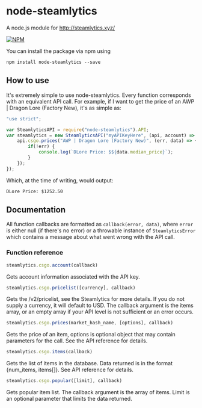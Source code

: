 # node-steamlytics
A node.js module for http://steamlytics.xyz/

[![NPM](https://nodei.co/npm/node-steamlytics.png?downloads&downloadRank&stars)](https://nodei.co/npm/node-steamlytics/)

You can install the package via npm using
```
npm install node-steamlytics --save
```
## How to use

It's extremely simple to use node-steamlytics. Every function corresponds with an equivalent API call. For example, if I want to get the price of an AWP | Dragon Lore (Factory New), it's as simple as:
```js
"use strict";

var SteamlyticsAPI = require("node-steamlytics").API;
var steamlytics = new SteamlyticsAPI("myAPIKeyHere", (api, account) => { // function called when API ready
	api.csgo.prices("AWP | Dragon Lore (Factory New)", (err, data) => {
		if(!err) {
			console.log(`DLore Price: $${data.median_price}`);
		}
	});
});
```
Which, at the time of writing, would output:
```
DLore Price: $1252.50
```
## Documentation
All function callbacks are formatted as `callback(error, data)`, where `error` is either null (if there's no error) or a throwable instance of `SteamlyticsError` which contains a message about what went wrong with the API call.

### Function reference

```js
steamlytics.csgo.account(callback)
```
Gets account information associated with the API key.
```js
steamlytics.csgo.pricelist([currency], callback)
```
Gets the /v2/pricelist, see the Steamlytics for more details. If you do not supply a currency, it will default to USD. The callback argument is the items array, or an empty array if your API level is not sufficient or an error occurs.
```js
steamlytics.csgo.prices(market_hash_name, [options], callback)
```
Gets the price of an item, options is optional object that may contain parameters for the call. See the API reference for details.
```js
steamlytics.csgo.items(callback)
```
Gets the list of items in the database. Data returned is in the format {num_items, items[]}. See API reference for details.
```js
steamlytics.csgo.popular([limit], callback)
```
Gets popular item list. The callback argument is the array of items. Limit is an optional parameter that limits the data returned.